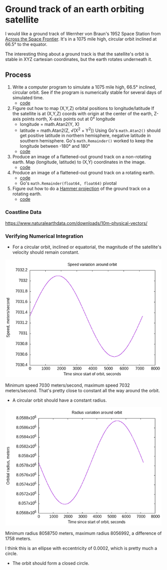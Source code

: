 # Ground track of an earth orbiting satellite

I would like a ground track of Wernher von Braun's
1952 Space Station from [Across the Space Frontier]().
It's in a 1075 mile high, circular orbit inclined at 66.5&deg; to the equator.

The interesting thing about a ground track is that the satellite's orbit
is stable in XYZ cartesian coordinates,
but the earth rotates underneath it.

## Process

1. Write a computer program to simulate a 1075 mile high, 66.5&deg; inclined, circular orbit.
See if the program is numerically stable for several days of simulated time.
    - [code](circularorbit.go)
2. Figure out how to map (X,Y,Z) orbital positions to longitude/latitude
If the satellite is at (X,Y,Z) coords with origin at the center of
the earth, Z-axis points north, X-axis points out at 0&deg; longitude
    - longitude = math.Atan2(Y, X)
    - latitude = math.Atan2(Z, &#8730;(X<sup>2</sup> + Y<sup>2</sup>))
Using Go's `math.Atan2()` should get positive latitude in northern hemisphere,
negative latitude in southern hemisphere.
Go's `math.Remainder()` worked to keep the longitude between -180&deg; and 180&deg;
    - [code](longlat.go)
3. Produce an image of a flattened-out ground track on a non-rotating earth.
Map (longitude, latitude) to (X,Y) coordinates in the image.
    - [code](llearth.go)
4. Produce an image of a flattened-out ground track on a rotating earth.
    - [code](llrotearth.go)
    - Go's `math.Remainder(float64, float64)` pivotal
5. Figure out how to do a [Hammer projection]() of the ground track
on a rotating earth.
    - [code](llrotearthhammer.go)

### Coastline Data

https://www.naturalearthdata.com/downloads/10m-physical-vectors/

### Verifying Numerical Integration

- For a circular orbit, inclined or equatorial,
the magnitude of the satellite's velocity should remain constant.

![velocity magnitude for one orbit](velocity.png)

Minimum speed 7030 meters/second, maximum speed 7032 meters/second.
That's pretty close to constant all the way around the orbit.

- A circular orbit should have a constant radius.

![satellite's distance from center of earth for one orbit](orbital_radius.png)

Minimum radius 8058750 meters, maximum radius 8056992,
a difference of 1758 meters.

I think this is an ellipse with eccentricity of 0.0002,
which is pretty much a circle.

- The orbit should form a closed circle.
